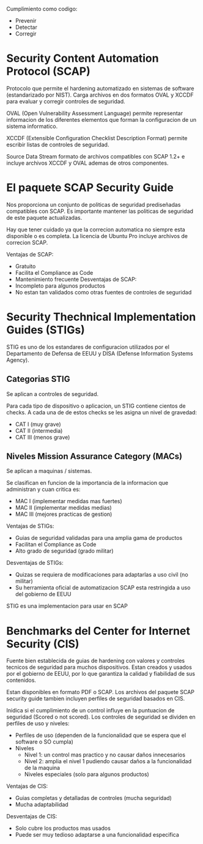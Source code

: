 Cumplimiento como codigo:
- Prevenir
- Detectar
- Corregir

# Security Content Automation Protocol (SCAP)
Protocolo que permite el hardening automatizado en sistemas de software (estandarizado por NIST). Carga archivos en dos formatos OVAL y XCCDF para evaluar y corregir controles de seguridad.

OVAL (Open Vulnerability Assessment Language) permite representar informacion de los diferentes elementos que forman la configuracion de un sistema informatico.

XCCDF (Extensible Configuration Checklist Description Format) permite escribir listas de controles de seguridad.

Source Data Stream formato de archivos compatibles con SCAP 1.2+ e incluye archivos XCCDF y OVAL ademas de otros componentes.


# El paquete SCAP Security Guide
Nos proporciona un conjunto de politicas de seguridad prediseñadas compatibles con SCAP. Es importante mantener las politicas de seguridad de este paquete actualizadas.

Hay que tener cuidado ya que la correcion automatica no siempre esta disponible o es completa. La licencia de Ubuntu Pro incluye archivos de correcion SCAP.

Ventajas de SCAP:
- Gratuito
- Facilita el Compliance as Code
- Mantenimiento frecuente
Desventajas de SCAP:
- Incompleto para algunos productos
- No estan tan validados como otras fuentes de controles de seguridad


# Security Thechnical Implementation Guides (STIGs)
STIG es uno de los estandares de configuracion utilizados por el Departamento de Defensa de EEUU y DISA (Defense Information Systems Agency).

## Categorias STIG
Se aplican a controles de seguridad.

Para cada tipo de dispositivo o aplicacion, un STIG contiene cientos de checks.
A cada una de de estos checks se les asigna un nivel de gravedad:
- CAT I (muy grave)
- CAT II (intermedia)
- CAT III (menos grave)

## Niveles Mission Assurance Category (MACs)
Se aplican a maquinas / sistemas.

Se clasifican en funcion de la importancia de la informacion que administran y cuan critica es:
- MAC I (implementar medidas mas fuertes)
- MAC II (implementar medidas medias)
- MAC III (mejores practicas de gestion)


Ventajas de STIGs:
- Guias de seguridad validadas para una amplia gama de productos
- Facilitan el Compliance as Code
- Alto grado de seguridad (grado militar)

Desventajas de STIGs:
- Quizas se requiera de modificaciones para adaptarlas a uso civil (no militar)
- Su herramienta oficial de automatizacion SCAP esta restringida a uso del gobierno de EEUU

STIG es una implementacion para usar en SCAP


# Benchmarks del Center for Internet Security (CIS)
Fuente bien establecida de guias de hardening con valores y controles tecnicos de seguridad para muchos dispositivos. Estan creados y usados por el gobierno de EEUU, por lo que garantiza la calidad y fiabilidad de sus contenidos.

Estan disponibles en formato PDF o SCAP. Los archivos del paquete SCAP security guide tambien incluyen perfiles de seguridad basados en CIS.

Inidica si el cumplimiento de un control influye en la puntuacion de seguridad (Scored o not scored). Los controles de seguridad se dividen en perfiles de uso y niveles:
- Perfiles de uso (dependen de la funcionalidad que se espera que el software o SO cumpla)
- Niveles
	- Nivel 1: un control mas practico y no causar daños innecesarios
	- Nivel 2: amplia el nivel 1 pudiendo causar daños a la funcionalidad de la maquina
	- Niveles especiales (solo para algunos productos)

Ventajas de CIS:
- Guias completas y detalladas de controles (mucha seguridad)
- Mucha adaptabilidad

Desventajas de CIS:
- Solo cubre los productos mas usados
- Puede ser muy tedioso adaptarse a una funcionalidad especifica


